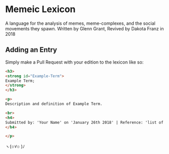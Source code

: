 # Memeic Lexicon

A language for the analysis of memes, meme-complexes, and the social movements they spawn. Written by Glenn Grant, Revived by Dakota Franz in 2018

## Adding an Entry

Simply make a Pull Request with your edition to the lexicon like so:

```html
<h3>
<strong id="Example-Term">
Example Term;
</strong>
</h3>

<p>
Description and definition of Example Term. 

<br>
<h4>
Submitted by: 'Your Name' on 'January 26th 2018' | Reference: 'list of refrences'
</h4>

</p>
```

ヽ(๏∀๏ )ﾉ

